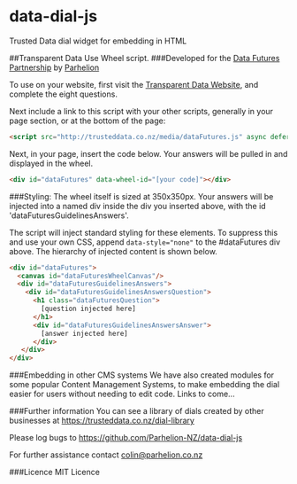 # data-dial-js
Trusted Data dial widget for embedding in HTML

##Transparent Data Use Wheel script.
###Developed for the [Data Futures Partnership](http://datafutures.co.nz) by [Parhelion](http://www.parhelion.co.nz)

To use on your website, first visit the [Transparent Data Website](http://trusteddata.co.nz), and complete the eight questions.

Next include a link to this script with your other scripts, generally in your page <head> section, or at the bottom of the page:

```html
<script src="http://trusteddata.co.nz/media/dataFutures.js" async defer></script>
```

Next, in your page, insert the code below.  Your answers will be pulled in and displayed in the wheel.

```html
<div id="dataFutures" data-wheel-id="[your code]"></div>
```

###Styling:
The wheel itself is sized at 350x350px.  Your answers will be injected into a named div inside the div you inserted above, with the id 'dataFuturesGuidelinesAnswers'.

The script will inject standard styling for these elements.  To suppress this and use your own CSS, append ```data-style="none"``` to the #dataFutures div above.  The hierarchy of injected content is shown below.

```html
<div id="dataFutures">
  <canvas id="dataFuturesWheelCanvas"/>
  <div id="dataFuturesGuidelinesAnswers">
    <div id="dataFuturesGuidelinesAnswersQuestion">
      <h1 class="dataFuturesQuestion">
        [question injected here]
      </h1>
      <div id="dataFuturesGuidelinesAnswersAnswer">
        [answer injected here]
      </div>
   </div>
</div>
```
###Embedding in other CMS systems
We have also created modules for some popular Content Management Systems, to make embedding the dial easier for users without needing to edit code.  Links to come... 

###Further information
You can see a library of dials created by other businesses at https://trusteddata.co.nz/dial-library

Please log bugs to https://github.com/Parhelion-NZ/data-dial-js

For further assistance contact colin@parhelion.co.nz

###Licence
MIT Licence
